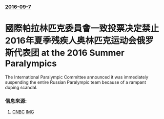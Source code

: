 ### [2016-09-7](/news/2016/09/7/index.md)

##### 
# 國際帕拉林匹克委員會一致投票决定禁止2016年夏季残疾人奥林匹克运动会俄罗斯代表团 at the 2016 Summer Paralympics 

The International Paralympic Committee announced it was immediately suspending the entire Russian Paralympic team because of a rampant doping scandal.


### 信息来源:

1. [CNBC](http://www.cnbc.com/2016/08/07/entire-russian-team-banned-from-paralympics-in-rio-over-doping.html) [IMG](https://image.cnbcfm.com/api/v1/image/103799244-GettyImages-474420451.jpg?v=1529472178)

